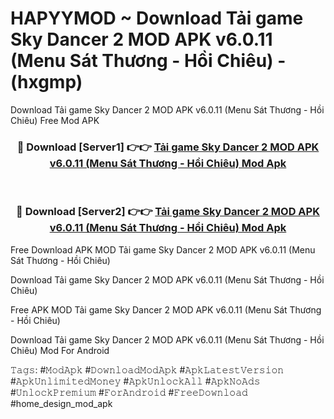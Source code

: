# HAPYYMOD ~ Download Tải game Sky Dancer 2 MOD APK v6.0.11 (Menu Sát Thương - Hồi Chiêu) - (hxgmp)
Download Tải game Sky Dancer 2 MOD APK v6.0.11 (Menu Sát Thương - Hồi Chiêu) Free Mod APK

<div align="center">
<h3>🔴 Download [Server1] 👉👉 <a href="https://apk-comot.site?title=Tải_game_Sky_Dancer_2_MOD_APK_v6.0.11_(Menu_Sát_Thương_-_Hồi_Chiêu)">Tải game Sky Dancer 2 MOD APK v6.0.11 (Menu Sát Thương - Hồi Chiêu) Mod Apk</a></h3><br>

<h3>🔴 Download [Server2] 👉👉 <a href="https://apk-comot.site?title=Tải_game_Sky_Dancer_2_MOD_APK_v6.0.11_(Menu_Sát_Thương_-_Hồi_Chiêu)">Tải game Sky Dancer 2 MOD APK v6.0.11 (Menu Sát Thương - Hồi Chiêu) Mod Apk</a></h3>
</div>


Free Download APK MOD Tải game Sky Dancer 2 MOD APK v6.0.11 (Menu Sát Thương - Hồi Chiêu)

Download Tải game Sky Dancer 2 MOD APK v6.0.11 (Menu Sát Thương - Hồi Chiêu) 

Free APK MOD Tải game Sky Dancer 2 MOD APK v6.0.11 (Menu Sát Thương - Hồi Chiêu) 

Download Tải game Sky Dancer 2 MOD APK v6.0.11 (Menu Sát Thương - Hồi Chiêu) Mod For Android

𝚃𝚊𝚐𝚜: #𝙼𝚘𝚍𝙰𝚙𝚔 #𝙳𝚘𝚠𝚗𝚕𝚘𝚊𝚍𝙼𝚘𝚍𝙰𝚙𝚔 #𝙰𝚙𝚔𝙻𝚊𝚝𝚎𝚜𝚝𝚅𝚎𝚛𝚜𝚒𝚘𝚗 #𝙰𝚙𝚔𝚄𝚗𝚕𝚒𝚖𝚒𝚝𝚎𝚍𝙼𝚘𝚗𝚎𝚢 #𝙰𝚙𝚔𝚄𝚗𝚕𝚘𝚌𝚔𝙰𝚕𝚕 #𝙰𝚙𝚔𝙽𝚘𝙰𝚍𝚜 #𝚄𝚗𝚕𝚘𝚌𝚔𝙿𝚛𝚎𝚖𝚒𝚞𝚖 #𝙵𝚘𝚛𝙰𝚗𝚍𝚛𝚘𝚒𝚍 #𝙵𝚛𝚎𝚎𝙳𝚘𝚠𝚗𝚕𝚘𝚊𝚍 #home_design_mod_apk